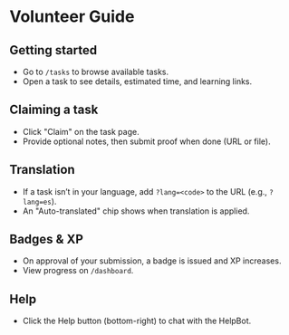 # Volunteer Guide

## Getting started
- Go to `/tasks` to browse available tasks.
- Open a task to see details, estimated time, and learning links.

## Claiming a task
- Click "Claim" on the task page.
- Provide optional notes, then submit proof when done (URL or file).

## Translation
- If a task isn’t in your language, add `?lang=<code>` to the URL (e.g., `?lang=es`).
- An "Auto-translated" chip shows when translation is applied.

## Badges & XP
- On approval of your submission, a badge is issued and XP increases.
- View progress on `/dashboard`.

## Help
- Click the Help button (bottom-right) to chat with the HelpBot.